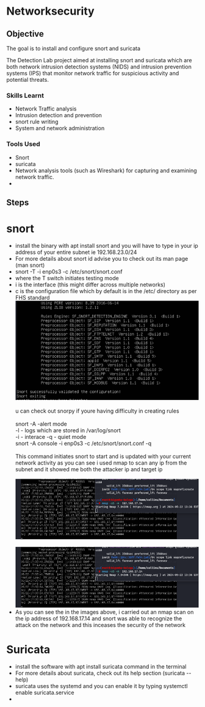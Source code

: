 # Networksecurity

## Objective
The goal is to install and configure snort and suricata

The Detection Lab project aimed at installing snort and suricata which are both network intrusion detection systems (NIDS) and intrusion prevention systems (IPS) that monitor network traffic for suspicious activity and potential threats.

### Skills Learnt
- Network Traffic analysis
- Intrusion detection and prevention
- snort rule writing
- System and network administration


### Tools Used
- Snort
- suricata
- Network analysis tools (such as Wireshark) for capturing and examining network traffic.
- 

## Steps
# snort
- install the binary with apt install snort and you will have to type in your ip address of your entire subnet ie 192.168.23.0/24
- For more details about snort id advise you to check out its man page (man snort)
- snort -T -i enp0s3 -c /etc/snort/snort.conf
-  where the T switch initiates testing mode
-  i is the interface (this might differ across multiple networks)
-  c is the configuration file which by default is in the /etc/ directory as per FHS standard
  <br>  <img src="https://github.com/collinsbigomba/Networksecurity/blob/main/images/snort.png" /></br>
<br> u can check out snorpy if youre having difficulty in creating rules</br>
<br> snort -A -alert mode</br>
   -l - logs which are stored in /var/log/snort</br>
   -i - interace
   -q - quiet mode
<br>snort -A console -i enp0s3 -c /etc/snort/snort.conf -q </br>
<br>  This command initiates snort to start and is updated with your current network activity as you can see i used nmap to scan any ip from the subnet and it showed me both the attacker ip and target ip</br>
<br>  <img src="https://github.com/collinsbigomba/Networksecurity/blob/main/images/snortattack.png" /></br>
<br>  <img src="https://github.com/collinsbigomba/Networksecurity/blob/main/images/snortattack.png" /></br>
- As you can see the in the images above, i carried out an nmap scan on the ip address of 192.168.17.14 and snort was able to recognize the attack on the network and this inceases the security of the network  

# Suricata
- install the software with apt install suricata command in the terminal
- For more details about suricata, check out its help section (suricata --help)
- suricata uses the systemd and you can enable it by typing systemctl enable suricata.service
- 


